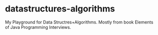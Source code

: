 # datastructures-algorithms
My Playground for Data Structres+Algorithms. Mostly from book Elements of Java Programming Interviews.

